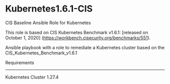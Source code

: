 # Kubernetes1.6.1-CIS

CIS Baseline Ansible Role for Kubernetes

This role is based on CIS Kubernetes Benchmark v1.6.1: [released on October 1, 2020] (<https://workbench.cisecurity.org/benchmarks/551>).

Ansible playbook with a role to remediate a Kubernetes cluster based on the CIS_Kubernetes_Benchmark_v1.6.1

Requirements

------------

Kubernetes Cluster 1.27.4
